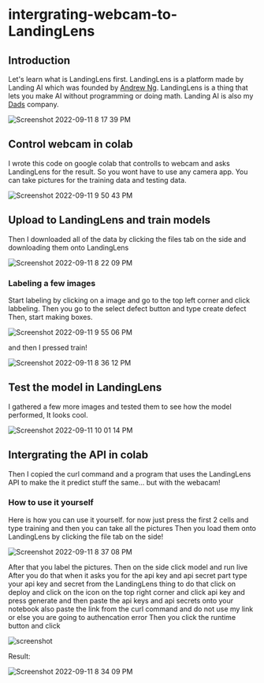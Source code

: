 # intergrating-webcam-to-LandingLens

## Introduction
Let's learn what is LandingLens first.
LandingLens is a platform made by Landing AI which was founded by [Andrew Ng](https://www.andrewng.org/).
LandingLens is a thing that lets you make AI without programming or doing math.
Landing AI is also my [Dads](https://www.linkedin.com/in/kaiyangtw/) company.

![Screenshot 2022-09-11 8 17 39 PM](https://user-images.githubusercontent.com/69127002/189567699-e9256993-dab0-41bd-8e9c-b939298b7b5e.png)

## Control webcam in colab

I wrote this code on google colab that controlls to webcam and asks LandingLens for the result.
So you wont have to use any camera app.
You can take pictures for the training data and testing data.

![Screenshot 2022-09-11 9 50 43 PM](https://user-images.githubusercontent.com/69127002/189576244-145d4166-de20-43e9-b46d-00263c53689e.png)

## Upload to LandingLens and train models

Then I downloaded all of the data by clicking the files tab on the side and downloading them onto LandingLens

![Screenshot 2022-09-11 8 22 09 PM](https://user-images.githubusercontent.com/69127002/189568104-8c3dcc8e-a0bf-4715-a049-7dae96fcbc15.png)

### Labeling a few images

Start labeling by clicking on a image and go to the top left corner and click labbeling. Then you go to the select defect button and type create defect
Then, start making boxes.

![Screenshot 2022-09-11 9 55 06 PM](https://user-images.githubusercontent.com/69127002/189576989-de421114-96c5-4ff0-97b9-694d6c4899bf.png)

and then I pressed train!

![Screenshot 2022-09-11 8 36 12 PM](https://user-images.githubusercontent.com/69127002/189569366-c669b8ed-defa-48b2-ae70-481d402220f5.png)

## Test the model in LandingLens

I gathered a few more images and tested them to see how the model performed, It looks cool.

![Screenshot 2022-09-11 10 01 14 PM](https://user-images.githubusercontent.com/69127002/189577320-8cb66866-46ad-4a7a-91be-d16dc5af25b3.png)

## Intergrating the API in colab

Then I copied the curl command and a program that uses the LandingLens API to make the it predict stuff the same...  but with the webacam!

### How to use it yourself
Here is how you can use it yourself.
for now just press the first 2 cells and type training
and then you can take all the pictures
Then you load them onto LandingLens by clicking the file tab on the side!

![Screenshot 2022-09-11 8 37 08 PM](https://user-images.githubusercontent.com/69127002/189569467-f9069b28-339f-41a7-8101-c4635313db3b.png)

After that you label the pictures.
Then on the side click model and run live
After you do that
when it asks you for the api key and api secret part type your api key and secret from the LandingLens thing
to do that click on deploy and click on the icon on the top right corner
and click api key and press generate and then paste the api keys and api secrets onto your notebook
also paste the link from the curl command and do not use my link or else you are going to authencation error
Then you click the runtime button and click 

![screenshot](https://user-images.githubusercontent.com/69127002/189499541-83974ec7-9178-40be-8789-d36b9c981866.png)

Result:

![Screenshot 2022-09-11 8 34 09 PM](https://user-images.githubusercontent.com/69127002/189577666-832e996a-55f3-42d6-a805-b40f9c8aa5d2.png)

